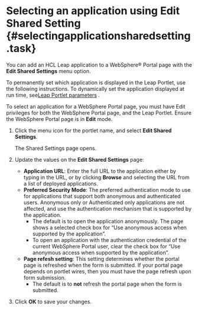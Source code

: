 # Selecting an application using Edit Shared Setting {#selectingapplicationsharedsetting .task}

You can add an HCL Leap application to a WebSphere® Portal page with the **Edit Shared Settings** menu option.

To permanently set which application is displayed in the Leap Portlet, use the following instructions. To dynamically set the application displayed at run time, see[Leap Portlet parameters](ref_portlet_parameters.md) .

To select an application for a WebSphere Portal page, you must have Edit privileges for both the WebSphere Portal page, and the Leap Portlet. Ensure the WebSphere Portal page is in **Edit** mode.

1.  Click the menu icon for the portlet name, and select **Edit Shared Settings**.

    The Shared Settings page opens.

2.  Update the values on the **Edit Shared Settings** page:

    -   **Application URL**: Enter the full URL to the application either by typing in the URL, or by clicking **Browse** and selecting the URL from a list of deployed applications.
    -   **Preferred Security Mode**: The preferred authentication mode to use for applications that support both anonymous and authenticated users. Anonymous only or Authenticated only applications are not affected, and use the authentication mechanism that is supported by the application.
        -   The default is to open the application anonymously. The page shows a selected check box for “Use anonymous access when supported by the application”.
        -   To open an application with the authentication credential of the current WebSphere Portal user, clear the check box for “Use anonymous access when supported by the application”.
    -   **Page refesh setting**: This setting determines whether the portal page is refreshed when the form is submitted. If your portal page depends on portlet wires, then you must have the page refresh upon form submission.
        -   The default is to **not** refresh the portal page when the form is submitted.
3.  Click **OK** to save your changes.


